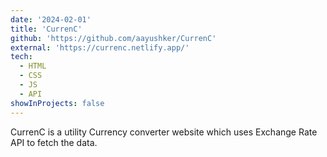 ```yaml
---
date: '2024-02-01'
title: 'CurrenC'
github: 'https://github.com/aayushker/CurrenC'
external: 'https://currenc.netlify.app/'
tech:
  - HTML
  - CSS
  - JS
  - API
showInProjects: false
---
```


CurrenC is a utility Currency converter website which uses Exchange Rate API to fetch the data.
